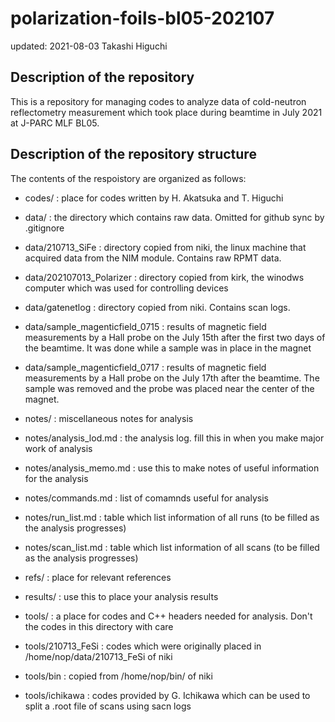# polarization-foils-bl05-202107
 updated: 2021-08-03 Takashi Higuchi

## Description of the repository 
This is a repository for managing codes to analyze data of cold-neutron reflectometry measurement which took place during beamtime in July 2021 at J-PARC MLF BL05.

## Description of the repository structure 
The contents of the respoistory are organized as follows:

- codes/ : place for codes written by H. Akatsuka and T. Higuchi   
 
- data/ : the directory which contains raw data. Omitted for github sync by .gitignore
 - data/210713_SiFe : directory copied from niki, the linux machine that acquired data from the NIM module. Contains raw RPMT data.
 - data/202107013_Polarizer : directory copied from kirk, the winodws computer which was used for controlling devices 
 - data/gatenetlog : directory copied from niki. Contains scan logs.
 - data/sample_magenticfield_0715 : results of magnetic field measurements by a Hall probe on the July 15th after the first two days of the beamtime. It was done while a sample was in place in the magnet  
 - data/sample_magenticfield_0717 : results of magnetic field measurements by a Hall probe on the July 17th after the beamtime. The sample was removed and the probe was placed near the center of the magnet.
   
- notes/ : miscellaneous notes for analysis
 - notes/analysis_lod.md : the analysis log. fill this in when you make major work of analysis
 - notes/analysis_memo.md : use this to make notes of useful information for the analysis
 - notes/commands.md : list of comamnds useful for analysis 
 - notes/run_list.md : table which list information of all runs (to be filled as the analysis progresses)
 - notes/scan_list.md : table which list information of all scans (to be filled as the analysis progresses)

- refs/ : place for relevant references

- results/ : use this to place your analysis results

- tools/ : a place for codes and C++ headers needed for analysis. Don't the codes in this directory with care  
 - tools/210713_FeSi : codes which were originally placed in /home/nop/data/210713_FeSi of niki
 - tools/bin : copied from /home/nop/bin/ of niki
 - tools/ichikawa : codes provided by G. Ichikawa which can be used to split a .root file of scans using sacn logs 

